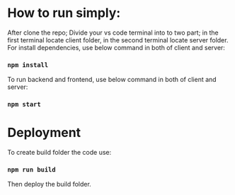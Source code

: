﻿
 # How to run simply:
 After clone the repo;
 Divide your vs code terminal into to two part; in the first terminal locate client folder, in the second terminal locate server folder.
 For install dependencies, use below command in both of client and server:
 ### `npm install` 
 
 To run backend and frontend, use below command in both of client and server:
 ### `npm start`
 
 # Deployment
 To create build folder the code use:
 ### `npm run build`
 Then deploy the build folder.



